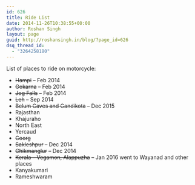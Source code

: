 ```yaml
---
id: 626
title: Ride List
date: 2014-11-26T10:38:55+00:00
author: Roshan Singh
layout: page
guid: http://roshansingh.in/blog/?page_id=626
dsq_thread_id:
  - "3264258180"
---
```

List of places to ride on motorcycle:

  * <del>Hampi</del> &#8211; Feb 2014
  * <del>Gokarna</del> &#8211; Feb 2014
  * <del>Jog Falls</del> &#8211; Feb 2014
  * <del>Leh</del> &#8211; Sep 2014
  * <del>Belum Caves and Gandikota</del> &#8211; Dec 2015
  * <del></del>Rajasthan
  * Khajuraho
  * North East
  * Yercaud
  * <del>Coorg</del>
  * <del>Sakleshpur</del> &#8211; Dec 2014
  * <del>Chikmanglur</del> &#8211; Dec 2014
  * <del>Kerala &#8211; Vegamon, Alappuzha</del> &#8211; Jan 2016 went to Wayanad and other places
  * Kanyakumari
  * Rameshwaram